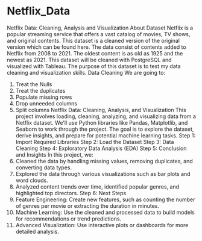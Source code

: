 # Netflix_Data
Netflix Data: Cleaning, Analysis and Visualization
About Dataset
Netflix is a popular streaming service that offers a vast catalog of movies, TV shows,
and original contents. This dataset is a cleaned version of the original version which
can be found here. The data consist of contents added to Netflix from 2008 to 2021.
The oldest content is as old as 1925 and the newest as 2021. This dataset will be
cleaned with PostgreSQL and visualized with Tableau. The purpose of this dataset is to
test my data cleaning and visualization skills.
Data Cleaning
We are going to:
1. Treat the Nulls
2. Treat the duplicates
3. Populate missing rows
4. Drop unneeded columns
5. Split columns
Netflix Data: Cleaning, Analysis, and Visualization
This project involves loading, cleaning, analyzing, and visualizing data from a Netflix
dataset. We'll use Python libraries like Pandas, Matplotlib, and Seaborn to work
through the project. The goal is to explore the dataset, derive insights, and prepare
for potential machine learning tasks.
Step 1: Import Required Libraries
Step 2: Load the Dataset
Step 3: Data Cleaning
Step 4: Exploratory Data Analysis (EDA)
Step 5: Conclusion and Insights
In this project, we:
1. Cleaned the data by handling missing values, removing duplicates, and
converting data types.
2. Explored the data through various visualizations such as bar plots and word
clouds.
3. Analyzed content trends over time, identified popular genres, and highlighted
top directors.
Step 6: Next Steps
1. Feature Engineering: Create new features, such as counting the number of
genres per movie or extracting the duration in minutes.
2. Machine Learning: Use the cleaned and processed data to build models for
recommendations or trend predictions.
3. Advanced Visualization: Use interactive plots or dashboards for more detailed
analysis.
